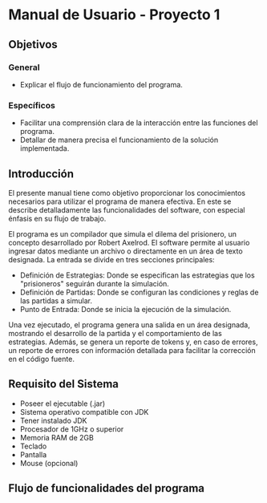 # Manual de Usuario - Proyecto 1
## Objetivos
### General 
- Explicar el flujo de funcionamiento del programa.
### Específicos
- Facilitar una comprensión clara de la interacción entre las funciones del programa.
- Detallar de manera precisa el funcionamiento de la solución implementada.

## Introducción
El presente manual tiene como objetivo proporcionar los conocimientos necesarios para utilizar el programa de manera efectiva. En este se describe detalladamente las funcionalidades del software, con especial énfasis en su flujo de trabajo.

El programa es un compilador que simula el dilema del prisionero, un concepto desarrollado por Robert Axelrod. El software permite al usuario ingresar datos mediante un archivo o directamente en un área de texto designada. La entrada se divide en tres secciones principales:
- Definición de Estrategias: Donde se especifican las estrategias que los "prisioneros" seguirán durante la simulación.
- Definición de Partidas: Donde se configuran las condiciones y reglas de las partidas a simular.
- Punto de Entrada: Donde se inicia la ejecución de la simulación.

Una vez ejecutado, el programa genera una salida en un área designada, mostrando el desarrollo de la partida y el comportamiento de las estrategias. Además, se genera un reporte de tokens y, en caso de errores, un reporte de errores con información detallada para facilitar la corrección en el código fuente.

## Requisito del Sistema
- Poseer el ejecutable (.jar)
- Sistema operativo compatible con JDK
- Tener instalado JDK
- Procesador de 1GHz o superior 
- Memoria RAM de 2GB
- Teclado
- Pantalla
- Mouse (opcional) 

## Flujo de funcionalidades del programa
